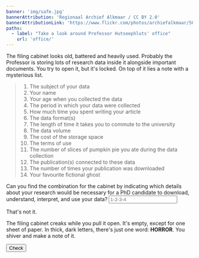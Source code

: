 ```yaml
---
banner: 'img/safe.jpg'
bannerAttribution: 'Regionaal Archief Alkmaar / CC BY 2.0'
bannerAttributionLink: 'https://www.flickr.com/photos/archiefalkmaar/50143958452/in/album-72157715206432068/'
paths:
  - label: "Take a look around Professor Hutseephluts' office"
    url: 'office/'
---
```


The filing cabinet looks old, battered and heavily used. Probably the Professor
is storing lots of research data inside it alongside important documents. You
try to open it, but it's locked. On top of it lies a note with a mysterious
list.

> 1.  The subject of your data
> 2.  Your name
> 3.  Your age when you collected the data
> 4.  The period in which your data were collected
> 5.  How much time you spent writing your article
> 6.  The data format(s)
> 7.  The length of time it takes you to commute to the university
> 8.  The data volume
> 9.  The cost of the storage space
> 10. The terms of use
> 11. The number of slices of pumpkin pie you ate during the data collection
> 12. The publication(s) connected to these data
> 13. The number of times your publication was downloaded
> 14. Your favourite fictional ghost

<form novalidate>
  <label>
    Can you find the combination for the cabinet by indicating which details about your
    research would be necessary for a PhD candidate to download, understand,
    interpret, and use your data?
    <input required pattern="1-2-4-6-8-10-12" placeholder="1-2-3-4">
  </label>
  <p class="form-if-incorrect">That's not it.</p>
  <p class="form-if-correct">
    The filing cabinet creaks while you pull it open. It's empty, except for one
    sheet of paper. In thick, dark letters, there's just one word: <strong>HORROR</strong>. You shiver
    and make a note of it.
  </p>
  <button>Check</button>
</form>
